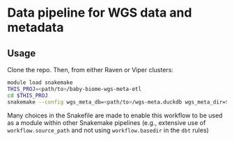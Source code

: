 # Data pipeline for WGS data and metadata

## Usage

Clone the repo. Then, from either Raven or Viper clusters:

```bash
module load snakemake
THIS_PROJ=<path/to>/baby-biome-wgs-meta-etl
cd $THIS_PROJ
snakemake --config wgs_meta_db=<path/to>/wgs-meta.duckdb wgs_meta_dir=$THIS_PROJ/data-infra
```

Many choices in the Snakefile are made to enable this workflow to be used as a module within other Snakemake pipelines (e.g., extensive use of `workflow.source_path` and not using `workflow.basedir` in the `dbt` rules)